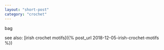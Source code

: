 ```yaml
---
layout: "short-post"
category: "crochet"
---
```

bag 

see also: [irish crochet motifs]({% post_url 2018-12-05-irish-crochet-motifs %})
